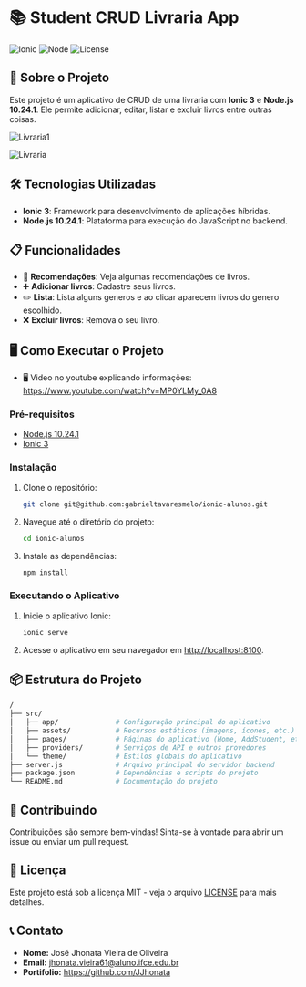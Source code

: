 # 📚 Student CRUD Livraria App 

![Ionic](https://img.shields.io/badge/Ionic-3.9.2-blue.svg)
![Node](https://img.shields.io/badge/Node-10.24.1-green.svg)
![License](https://img.shields.io/badge/License-MIT-yellow.svg)

## 🚀 Sobre o Projeto

Este projeto é um aplicativo de CRUD de uma livraria com **Ionic 3** e **Node.js 10.24.1**. Ele permite adicionar, editar, listar e excluir livros entre outras coisas. 

![Livraria1](https://github.com/user-attachments/assets/2559e99e-b7de-4f61-9f53-e38e5a0855c4)

![Livraria](https://github.com/user-attachments/assets/02336602-4e02-40b2-a201-1bd59798a85a)



## 🛠️ Tecnologias Utilizadas

- **Ionic 3**: Framework para desenvolvimento de aplicações híbridas.
- **Node.js 10.24.1**: Plataforma para execução do JavaScript no backend.

## 📋 Funcionalidades

- 📄 **Recomendações**: Veja algumas recomendações de livros.
- ➕ **Adicionar livros**: Cadastre seus livros.
- ✏️ **Lista**: Lista alguns generos e ao clicar aparecem livros do genero escolhido.
- ❌ **Excluir livros**: Remova o seu livro.

## 🖥️ Como Executar o Projeto

- 🖥️ Video no youtube explicando informações: https://www.youtube.com/watch?v=MP0YLMy_0A8

### Pré-requisitos

- [Node.js 10.24.1](https://nodejs.org/en/download/)
- [Ionic 3](https://ionicframework.com/docs/v3)

### Instalação

1. Clone o repositório:

    ```bash
    git clone git@github.com:gabrieltavaresmelo/ionic-alunos.git
    ```

2. Navegue até o diretório do projeto:

    ```bash
    cd ionic-alunos
    ```

3. Instale as dependências:

    ```bash
    npm install
    ```

### Executando o Aplicativo

1. Inicie o aplicativo Ionic:

    ```bash
    ionic serve
    ```

2. Acesse o aplicativo em seu navegador em [http://localhost:8100](http://localhost:8100).

## 📦 Estrutura do Projeto

```bash
/
├── src/
│   ├── app/              # Configuração principal do aplicativo
│   ├── assets/           # Recursos estáticos (imagens, ícones, etc.)
│   ├── pages/            # Páginas do aplicativo (Home, AddStudent, etc.)
│   ├── providers/        # Serviços de API e outros provedores
│   └── theme/            # Estilos globais do aplicativo
├── server.js             # Arquivo principal do servidor backend
├── package.json          # Dependências e scripts do projeto
└── README.md             # Documentação do projeto
```

## 🤝 Contribuindo

Contribuições são sempre bem-vindas! Sinta-se à vontade para abrir um issue ou enviar um pull request.

## 📄 Licença

Este projeto está sob a licença MIT - veja o arquivo [LICENSE](LICENSE) para mais detalhes.

## 📞 Contato

- **Nome:** José Jhonata Vieira de Oliveira
- **Email:** jhonata.vieira61@aluno.ifce.edu.br
- **Portifolio:** https://github.com/JJhonata
